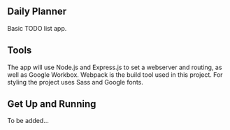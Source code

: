 ## Daily Planner
Basic TODO list app.


## Tools
The app will use Node.js and Express.js to set a webserver and routing, as well as Google Workbox. Webpack is the build tool used in this project.
For styling the project uses Sass and Google fonts.

## Get Up and Running
To be added...